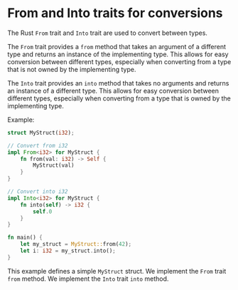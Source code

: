 # From and Into traits for conversions

The Rust `From` trait and `Into` trait are used to convert between types.

The `From` trait provides a `from` method that takes an argument of a different type and returns an instance of the implementing type. This allows for easy conversion between different types, especially when converting from a type that is not owned by the implementing type.

The `Into` trait provides an `into` method that takes no arguments and returns an instance of a different type. This allows for easy conversion between different types, especially when converting from a type that is owned by the implementing type.

Example:

```rust
struct MyStruct(i32);

// Convert from i32
impl From<i32> for MyStruct {
    fn from(val: i32) -> Self {
        MyStruct(val)
    }
}

// Convert into i32
impl Into<i32> for MyStruct {
    fn into(self) -> i32 {
        self.0
    }
}

fn main() {
    let my_struct = MyStruct::from(42);
    let i: i32 = my_struct.into();
}
```

This example defines a simple `MyStruct` struct. We implement the `From` trait `from` method. We implement the `Into` trait `into` method.
